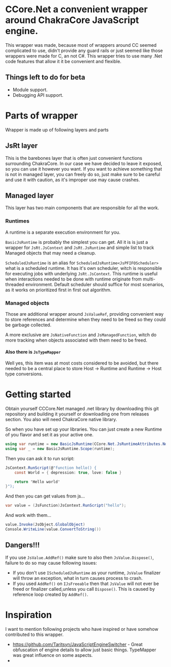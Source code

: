 # CCore.Net a convenient wrapper around ChakraCore JavaScript engine.

This wrapper was made, because most of wrappers around CC seemed complicated to use, didn't provide any guard rails or just seemed like those wrappers were made for C, an not C#. This wrapper tries to use many .Net code features that allow it it be convenient and flexible.

## Things left to do for beta

- Module support.
- Debugging API support.

# Parts of wrapper

Wrapper is made up of following layers and parts

## JsRt layer

This is the barebones layer that is often just convenient functions surrounding ChakraCore. In our case we have decided to leave it exposed, so you can use it however you want. If you want to achieve something that is not in managed layer, you can freely do so, just make sure to be careful and use it with caution, as it's improper use may cause crashes.

## Managed layer

This layer has two main components that are responsible for all the work.

### Runtimes

A runtime is a separate execution environment for you.

`BasicJsRuntime` is probably the simplest you can get. All it is is just a wrapper for `JsRt.JsContext` and `JsRt.JsRuntime` and simple list to track Managed objects that may need a cleanup.

`ScheduledJsRuntime` is an alias for `ScheduledJsRuntime<JsPFIFOScheduler>` what is a scheduled runtime. It has it's own scheduler, witch is responsible for executing jobs with underlying `JsRt.JsContext`. This runtime is useful when interactions needed to be done with runtime originate from multi-threaded environment. Default scheduler should suffice for most scenarios, as it works on prioritized first in first out algorithm.

### Managed objects

Those are additional wrapper around `JsValueRef`, providing convenient way to store references and determine when they need to be freed so they could be garbage collected.

A more exclusive are `JsNativeFunction` and `JsManagedFunction`, witch do more tracking when objects associated with them need to be freed.

#### Also there is `JsTypeMapper`

Well yes, this item was at most costs considered to be avoided, but there needed to be a central place to store Host -> Runtime and Runtime -> Host type conversions.

# Getting started

Obtain yourself CCCore.Net managed .net library by downloading this git repository and building it yourself or downloading one from releases section. You also will need ChakraCore native library.

So when you have set up your libraries. You can just create a new Runtime of you flavor and set it as your active one.

```cs
using var runtime = new BasicJsRuntime(CCore.Net.JsRuntimeAttributes.None);
using var _ = new BasicJsRuntime.Scope(runtime);
```

Then you can ask it to run script:

```cs
JsContext.RunScript(@"function hello() {
    const World = { depression: true, love: false }

    return 'Hello world'
}");
```

And then you can get values from js...

```cs
var value = (JsFunction)JsContext.RunScript("hello");
```

And work with them...

```cs
value.Invoke(JsObject.GlobalObject)
Console.WriteLine(value.ConvertToString())
```

## Dangers!!!

If you use `JsValue.AddRef()` make sure to also then `JsValue.Dispose()`, failure to do so may cause following issues:

- If you don't use `IScheduledJsRuntime` as your runtime, `JsValue` finalizer will throw an exception, what in turn causes process to crash.
- If you used `AddRef()` on `IJsFreeable` then that `JsValue` will not ever be freed or finalizer called,unless you call `Dispose()`. This is caused by reference loop created by `AddRef()`.

# Inspiration

I want to mention following projects who have inspired or have somehow contributed to this wrapper.

- https://github.com/Taritsyn/JavaScriptEngineSwitcher - Great obfuscation of engine details to allow just basic things. TypeMapper was great influence on some aspects.
-
